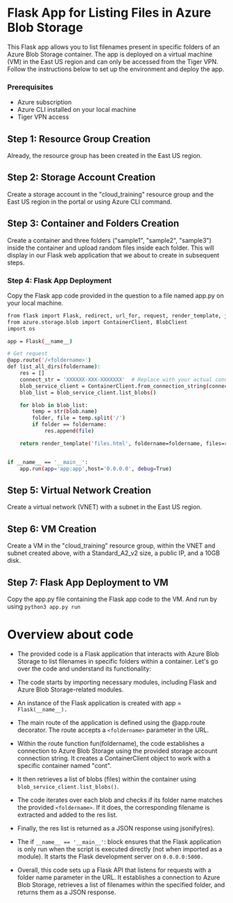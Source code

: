 # Flask App for Listing Files in Azure Blob Storage
This Flask app allows you to list filenames present in specific folders of an Azure Blob Storage container. The app is deployed on a virtual machine (VM) in the East US region and can only be accessed from the Tiger VPN. Follow the instructions below to set up the environment and deploy the app.

### Prerequisites
- Azure subscription
- Azure CLI installed on your local machine
- Tiger VPN access

## Step 1: Resource Group Creation
Already, the resource group has been created in the East US region.

## Step 2: Storage Account Creation
Create a storage account in the "cloud_training" resource group and the East US region in the portal or using Azure CLI command.

## Step 3: Container and Folders Creation
Create a container and three folders ("sample1", "sample2", "sample3") inside the container and upload random files inside each folder. This will display in our Flask web application that we about to create in subsequent steps.

### Step 4: Flask App Deployment
Copy the Flask app code provided in the question to a file named app.py on your local machine.

```sh
from flask import Flask, redirect, url_for, request, render_template, jsonify
from azure.storage.blob import ContainerClient, BlobClient
import os

app = Flask(__name__)

# Get request
@app.route('/<foldername>')
def list_all_dirs(foldername):
    res = []
    connect_str = 'XXXXXX-XXX-XXXXXXX'  # Replace with your actual connection string
    blob_service_client = ContainerClient.from_connection_string(connect_str, container_name="saran-input")
    blob_list = blob_service_client.list_blobs()

    for blob in blob_list:
        temp = str(blob.name)
        folder, file = temp.split('/')
        if folder == foldername:
            res.append(file)

    return render_template('files.html', foldername=foldername, files=res)


if __name__ == '__main__':
    app.run(app='app:app',host='0.0.0.0', debug=True)
```

## Step 5: Virtual Network Creation
Create a virtual network (VNET) with a subnet in the East US region.

## Step 6: VM Creation
Create a VM in the "cloud_training" resource group, within the VNET and subnet created above, with a Standard_A2_v2 size, a public IP, and a 10GB disk. 

## Step 7: Flask App Deployment to VM
Copy the app.py file containing the Flask app code to the VM. And run by using ```python3 app.py run```

# Overview about code
 - The provided code is a Flask application that interacts with Azure Blob Storage to list filenames in specific folders within a container. Let's go over the code and understand its functionality:

- The code starts by importing necessary modules, including Flask and Azure Blob Storage-related modules.

- An instance of the Flask application is created with app = ```Flask(__name__).```

- The main route of the application is defined using the @app.route decorator. The route accepts a ```<foldername>``` parameter in the URL.

- Within the route function fun(foldername), the code establishes a connection to Azure Blob Storage using the provided storage account connection string. It creates a ContainerClient object to work with a specific container named "cont".

- It then retrieves a list of blobs (files) within the container using ```blob_service_client.list_blobs()```.

- The code iterates over each blob and checks if its folder name matches the provided ```<foldername>```. If it does, the corresponding filename is extracted and added to the res list.

- Finally, the res list is returned as a JSON response using jsonify(res).

- The if ```__name__ == '__main__'```: block ensures that the Flask application is only run when the script is executed directly (not when imported as a module). It starts the Flask development server on ```0.0.0.0:5000.```

- Overall, this code sets up a Flask API that listens for requests with a folder name parameter in the URL. It establishes a connection to Azure Blob Storage, retrieves a list of filenames within the specified folder, and returns them as a JSON response.
